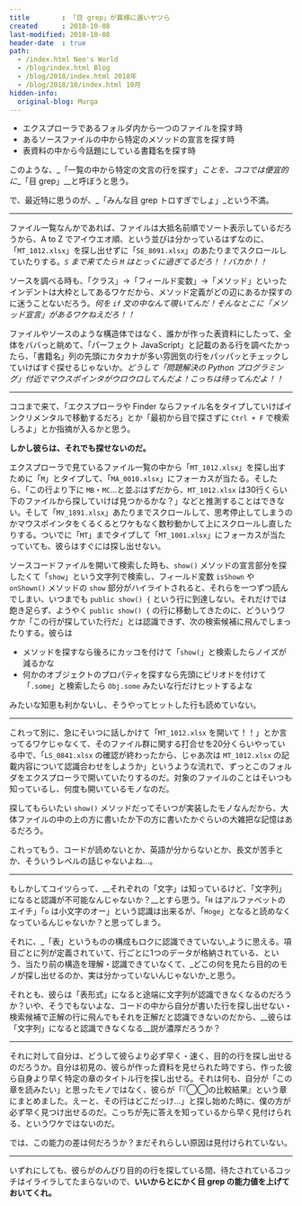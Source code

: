 ```yaml
---
title        : 「目 grep」が異様に遅いヤツら
created      : 2018-10-08
last-modified: 2018-10-08
header-date  : true
path:
  - /index.html Neo's World
  - /blog/index.html Blog
  - /blog/2018/index.html 2018年
  - /blog/2018/10/index.html 10月
hidden-info:
  original-blog: Murga
---
```


- エクスプローラであるフォルダ内から一つのファイルを探す時
- あるソースファイルの中から特定のメソッドの宣言を探す時
- 表資料の中から今話題にしている書籍名を探す時

このような、_「一覧の中から特定の文言の行を探す」_ことを、ココでは便宜的に__「目 grep」__と呼ぼうと思う。

で、最近特に思うのが、_「みんな目 grep トロすぎでしょ」_という不満。

---

ファイル一覧なんかであれば、ファイルは大抵名前順でソート表示しているだろうから、A to Z でアイウエオ順、という並びは分かっているはずなのに、「`MT_1012.xlsx`」を探し出せずに「`SE_8091.xlsx`」のあたりまでスクロールしていたりする。_`S` まで来てたら `M` はとっくに過ぎてるだろ！！バカか！！_

ソースを調べる時も、「クラス」→「フィールド変数」→「メソッド」といったインデントは大枠としてあるワケだから、メソッド定義がどの辺にあるか探すのに迷うことないだろう。_何を `if` 文の中なんて覗いてんだ！そんなとこに「メソッド宣言」があるワケねえだろ！！_

ファイルやソースのような構造体ではなく、誰かが作った表資料にしたって、全体をババっと眺めて、「パーフェクト JavaScript」と記載のある行を調べたかったら、「書籍名」列の先頭にカタカナが多い雰囲気の行をパッパッとチェックしていけばすぐ探せるじゃないか。_どうして「問題解決の Python プログラミング」付近でマウスポインタがウロウロしてんだよ！こっちは待ってんだよ！！_

---

ココまで来て、「エクスプローラや Finder ならファイル名をタイプしていけばインクリメンタルで移動するだろ」とか「最初から目で探さずに `Ctrl + F` で検索しろよ」とか指摘が入るかと思う。

__しかし彼らは、それでも探せないのだ。__

エクスプローラで見ているファイル一覧の中から「`MT_1012.xlsx`」を探し出すために「`M`」とタイプして、「`MA_0010.xlsx`」にフォーカスが当たる。そしたら、「この行より下に `MB`・`MC`…と並ぶはずだから、`MT_1012.xlsx` は30行くらい下のファイルから探していけば見つかるかな？」などと推測することはできない。そして「`MV_1891.xlsx`」あたりまでスクロールして、思考停止してしまうのかマウスポインタをくるくるとワケもなく数秒動かして上にスクロールし直したりする。ついでに「`MT`」までタイプして「`MT_1001.xlsx`」にフォーカスが当たっていても、彼らはすぐには探し出せない。

ソースコードファイルを開いて検索した時も、`show()` メソッドの宣言部分を探したくて「`show`」という文字列で検索し、フィールド変数 `isShown` や `onShown()` メソッドの `show` 部分がハイライトされると、それらを一つずつ読んでしまい、いつまでも `public show() {` という行に到達しない。それだけでは飽き足らず、ようやく `public show() {` の行に移動してきたのに、どういうワケか「この行が探していた行だ」とは認識できず、次の検索候補に飛んでしまったりする。彼らは

- メソッドを探すなら後ろにカッコを付けて「`show(`」と検索したらノイズが減るかな
- 何かのオブジェクトのプロパティを探すなら先頭にピリオドを付けて「`.some`」と検索したら `Obj.some` みたいな行だけヒットするよな

みたいな知恵も利かないし、そうやってヒットした行も読めていない。

---

これって別に、急にそいつに話しかけて「`MT_1012.xlsx` を開いて！！」とか言ってるワケじゃなくて、そのファイル群に関する打合せを20分くらいやっている中で、「`LS_0841.xlsx` の確認が終わったから、じゃあ次は `MT_1012.xlsx` の記載内容について認識合わせをしようか」というような流れで、ずっとこのフォルダをエクスプローラで開いていたりするのだ。対象のファイルのことはそいつも知っているし、何度も開いているモノなのだ。

探してもらいたい `show()` メソッドだってそいつが実装したモノなんだから、大体ファイルの中の上の方に書いたか下の方に書いたかぐらいの大雑把な記憶はあるだろう。

これってもう、コードが読めないとか、英語が分からないとか、長文が苦手とか、そういうレベルの話じゃないよね…。

---

もしかしてコイツらって、__それぞれの「文字」は知っているけど、「文字列」になると認識が不可能なんじゃないか？__とすら思う。「`H` はアルファベットのエイチ」「`o` は小文字のオー」という認識は出来るが、「`Hoge`」となると読めなくなっているんじゃないか？と思ってしまう。

それに、_「表」というものの構成もロクに認識できていない_ように思える。項目ごとに列が定義されていて、行ごとに1つのデータが格納されている、という、当たり前の構造を理解・認識できていなくて、_どこの何を見たら目的のモノが探し出せるのか、実は分かっていないんじゃないか_と思う。

それとも、彼らは「表形式」になると途端に文字列が認識できなくなるのだろうか？いや、そうでもないよな、コードの中から自分が書いた行を探し出せない・検索候補で正解の行に飛んでもそれを正解だと認識できないのだから、__彼らは「文字列」になると認識できなくなる__説が濃厚だろうか？

---

それに対して自分は、どうして彼らより必ず早く・速く、目的の行を探し出せるのだろうか。自分は初見の、彼らが作った資料を見せられた時ですら、作った彼ら自身より早く特定の章のタイトル行を探し出せる。それは何も、自分が「この章を読みたい」と思ったモノではなく、彼らが「『◯◯の比較結果』という章にまとめました。えーと、その行はどこだっけ…」と探し始めた時に、僕の方が必ず早く見つけ出せるのだ。こっちが先に答えを知っているから早く見付けられる、というワケではないのだ。

では、この能力の差は何だろうか？まだそれらしい原因は見付けられていない。

---

いずれにしても、彼らがのんびり目的の行を探している間、待たされているコッチはイライラしてたまらないので、__いいからとにかく目 grep の能力値を上げておいてくれ。__
